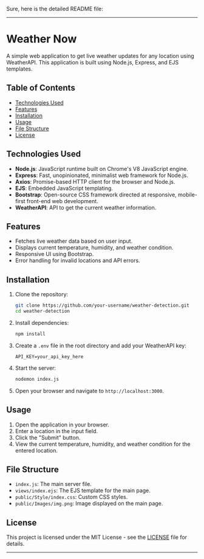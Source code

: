 Sure, here is the detailed README file:

---

# Weather Now

A simple web application to get live weather updates for any location using WeatherAPI. This application is built using Node.js, Express, and EJS templates.

## Table of Contents
- [Technologies Used](#technologies-used)
- [Features](#features)
- [Installation](#installation)
- [Usage](#usage)
- [File Structure](#file-structure)
- [License](#license)

## Technologies Used

- **Node.js**: JavaScript runtime built on Chrome's V8 JavaScript engine.
- **Express**: Fast, unopinionated, minimalist web framework for Node.js.
- **Axios**: Promise-based HTTP client for the browser and Node.js.
- **EJS**: Embedded JavaScript templating.
- **Bootstrap**: Open-source CSS framework directed at responsive, mobile-first front-end web development.
- **WeatherAPI**: API to get the current weather information.

## Features

- Fetches live weather data based on user input.
- Displays current temperature, humidity, and weather condition.
- Responsive UI using Bootstrap.
- Error handling for invalid locations and API errors.

## Installation

1. Clone the repository:

    ```bash
    git clone https://github.com/your-username/weather-detection.git
    cd weather-detection
    ```

2. Install dependencies:

    ```bash
    npm install
    ```

3. Create a `.env` file in the root directory and add your WeatherAPI key:

    ```env
    API_KEY=your_api_key_here
    ```

4. Start the server:

    ```bash
    nodemon index.js
    ```

5. Open your browser and navigate to `http://localhost:3000`.

## Usage

1. Open the application in your browser.
2. Enter a location in the input field.
3. Click the "Submit" button.
4. View the current temperature, humidity, and weather condition for the entered location.

## File Structure

- `index.js`: The main server file.
- `views/index.ejs`: The EJS template for the main page.
- `public/Style/index.css`: Custom CSS styles.
- `public/Images/img.png`: Image displayed on the main page.

## License

This project is licensed under the MIT License - see the [LICENSE](LICENSE) file for details.

---
